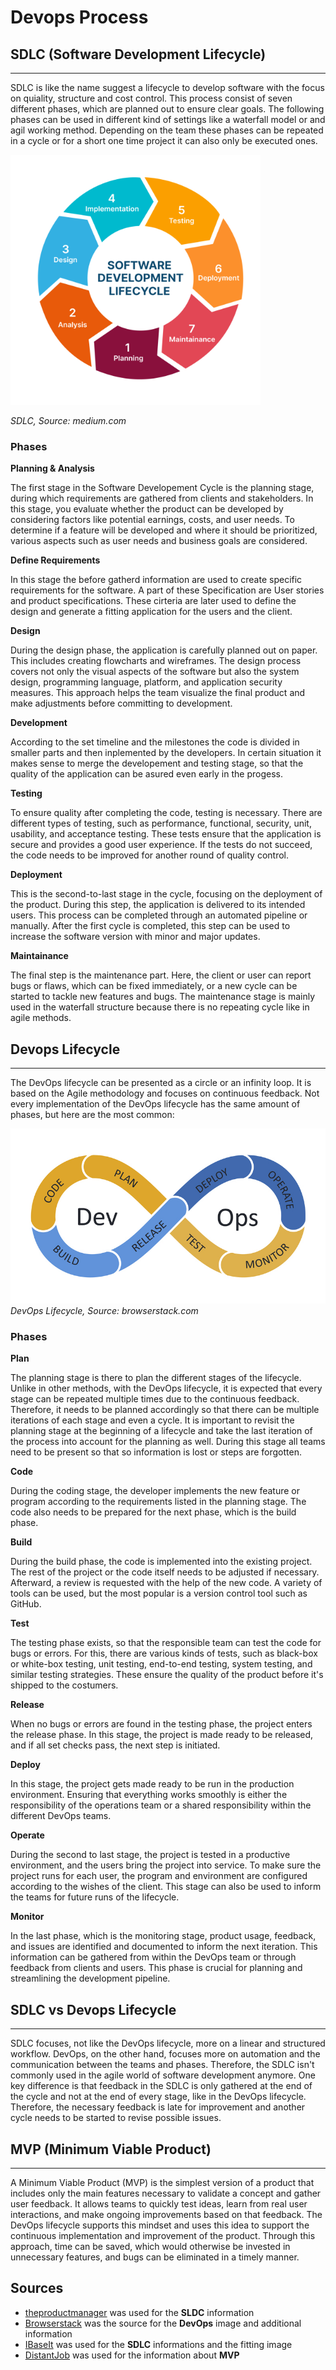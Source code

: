 # Devops Process

## SDLC (Software Development Lifecycle)
-----------------------------------------

SDLC is like the name suggest a lifecycle to develop software with the focus on quiality, structure and cost control. This process consist of seven different phases, which are planned out to ensure clear goals. The following phases can be used in different kind of settings like a waterfall model or and agil working method. Depending on the team these phases can be repeated in a cycle or for a short one time project it can also only be executed ones.

<img src="../Images/SDLC.png" width="400" height="400">

*SDLC, Source: medium.com*

### Phases

**Planning & Analysis**

The first stage in the Software Developement Cycle is the planning stage, during which requirements are gathered from clients and stakeholders. 
In this stage, you evaluate whether the product can be developed by considering factors like potential earnings, costs, and user needs. 
To determine if a feature will be developed and where it should be prioritized, various aspects such as user needs and business goals are considered.

**Define Requirements**

In this stage the before gatherd information are used to create specific requirements for the software. A part of these Specification are User stories and product specifications. These cirteria are later used to define the design and generate a fitting application for the users and the client.

**Design**

During the design phase, the application is carefully planned out on paper. This includes creating flowcharts and wireframes. The design process covers not only the visual aspects of the software but also the system design, programming language, platform, and application security measures. This approach helps the team visualize the final product and make adjustments before committing to development.

**Development**

According to the set timeline and the milestones the code is divided in smaller parts and then inplemented by the developers. In certain situation it makes sense to merge the developement and testing stage, so that the quality of the application can be asured even early in the progess. 

**Testing**

To ensure quality after completing the code, testing is necessary. There are different types of testing, such as performance, functional, security, unit, usability, and acceptance testing. These tests ensure that the application is secure and provides a good user experience. If the tests do not succeed, the code needs to be improved for another round of quality control.

**Deployment**

This is the second-to-last stage in the cycle, focusing on the deployment of the product. During this step, the application is delivered to its intended users. This process can be completed through an automated pipeline or manually. After the first cycle is completed, this step can be used to increase the software version with minor and major updates.

**Maintainance**

The final step is the maintenance part. Here, the client or user can report bugs or flaws, which can be fixed immediately, or a new cycle can be started to tackle new features and bugs. The maintenance stage is mainly used in the waterfall structure because there is no repeating cycle like in agile methods.

## Devops Lifecycle
--------------------

The DevOps lifecycle can be presented as a circle or an infinity loop. It is based on the Agile methodology and focuses on continuous feedback. Not every implementation of the DevOps lifecycle has the same amount of phases, but here are the most common: 

![image info](../Images/DevOps-Lifecycle.jpg)
*DevOps Lifecycle, Source: browserstack.com*

### Phases

**Plan** 

The planning stage is there to plan the different stages of the lifecycle. Unlike in other methods, with the DevOps lifecycle, it is expected that every stage can be repeated multiple times due to the continuous feedback. Therefore, it needs to be planned accordingly so that there can be multiple iterations of each stage and even a cycle. It is important to revisit the planning stage at the beginning of a lifecycle and take the last iteration of the process into account for the planning as well. During this stage all teams need to be present so that so information is lost or steps are forgotten. 

**Code**

During the coding stage, the developer implements the new feature or program according to the requirements listed in the planning stage. The code also needs to be prepared for the next phase, which is the build phase.

**Build**

During the build phase, the code is implemented into the existing project. The rest of the project or the code itself needs to be adjusted if necessary. Afterward, a review is requested with the help of the new code. A variety of tools can be used, but the most popular is a version control tool such as GitHub.

**Test**

The testing phase exists, so that the responsible team can test the code for bugs or errors. For this, there are various kinds of tests, such as black-box or white-box testing, unit testing, end-to-end testing, system testing, and similar testing strategies. These ensure the quality of the product before it's shipped to the costumers.

**Release**

When no bugs or errors are found in the testing phase, the project enters the release phase. In this stage, the project is made ready to be released, and if all set checks pass, the next step is initiated.

**Deploy**

In this stage, the project gets made ready to be run in the production environment. Ensuring that everything works smoothly is either the responsibility of the operations team or a shared responsibility within the different DevOps teams. 

**Operate**

During the second to last stage, the project is tested in a productive environment, and the users bring the project into service. To make sure the project runs for each user, the program and environment are configured according to the wishes of the client. This stage can also be used to inform the teams for future runs of the lifecycle.

**Monitor**

In the last phase, which is the monitoring stage, product usage, feedback, and issues are identified and documented to inform the next iteration. This information can be gathered from within the DevOps team or through feedback from clients and users. This phase is crucial for planning and streamlining the development pipeline.

## SDLC vs Devops Lifecycle
----------------------------

SDLC focuses, not like the DevOps lifecycle, more on a linear and structured workflow. DevOps, on the other hand, focuses more on automation and the communication between the teams and phases. Therefore, the SDLC isn't commonly used in the agile world of software development anymore. One key difference is that feedback in the SDLC is only gathered at the end of the cycle and not at the end of every stage, like in the DevOps lifecycle. Therefore, the necessary feedback is late for improvement and another cycle needs to be started to revise possible issues. 

## MVP (Minimum Viable Product)
--------------------------------

A Minimum Viable Product (MVP) is the simplest version of a product that includes only the main features necessary to validate a concept and gather user feedback. It allows teams to quickly test ideas, learn from real user interactions, and make ongoing improvements based on that feedback. The DevOps lifecycle supports this mindset and uses this idea to support the continuous implementation and improvement of the product. Through this approach, time can be saved, which would otherwise be invested in unnecessary features, and bugs can be eliminated in a timely manner. 

## Sources

- [theproductmanager](https://theproductmanager.com/topics/software-development-life-cycle/) was used for the **SLDC** information
- [Browserstack](https://www.browserstack.com/guide/devops-lifecycle) was the source for the **DevOps** image and additional information
- [IBaseIt](https://www.ibaseit.com/blog/software-development-life-cycle-sdlc-models-phases/) was used for the **SDLC** informations and the fitting image
- [DistantJob](https://distantjob.com/blog/mvp-development/#:~:text=MVP%20stands%20for%20Minimum%20Viable,in%20its%20development%20is%20warranted.) was used for the information about **MVP**
